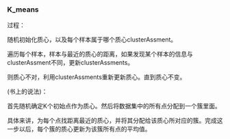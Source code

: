 ### K_means

过程：

随机初始化质心，以及每个样本属于哪个质心clusterAssment。

遍历每个样本，样本与最近的质心的距离，如果发现某个样本的信息与clusterAssment不同，更新clusterAssments。

则质心不对，利用clusterAssments重新更新质心。直到质心不变。



(书上的说法)：

首先随机确定K个初始点作为质心。然后将数据集中的所有点分配到一个簇里面。

具体来讲，为每个点找距离最近的质心，并将其分配给该质心所对应的簇。完成这一步以后，每个簇的质心更新为该簇所有点的平均值。



